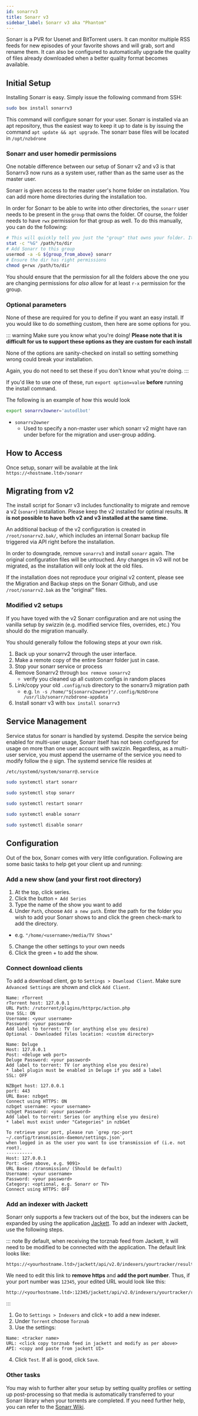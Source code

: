 ```yaml
---
id: sonarrv3
title: Sonarr v3
sidebar_label: Sonarr v3 aka "Phantom"
---
```


Sonarr is a PVR for Usenet and BitTorrent users. It can monitor multiple RSS feeds for new episodes of your favorite shows and will grab, sort and rename them. It can also be configured to automatically upgrade the quality of files already downloaded when a better quality format becomes available.

## Initial Setup

Installing Sonarr is easy. Simply issue the following command from SSH:

```bash main
sudo box install sonarrv3
```

This command will configure sonarr for your user. Sonarr is installed via an apt repository, thus the easiest way to keep it up to date is by issuing the command `apt update && apt upgrade`. The sonarr base files will be located in `/opt/nzbdrone`

### Sonarr and user homedir permissions
One notable difference between our setup of Sonarr v2 and v3 is that Sonarrv3 now runs as a system user, rather than as the same user as the master user.

Sonarr is given access to the master user's home folder on installation. You can add more home directories during the installation too.

In order for Sonarr to be able to write into other directories, the `sonarr` user needs to be present in the `group` that owns the folder. Of course, the folder needs to have `rwx` permission for that group as well. To do this manually, you can do the following:
```bash
# This will quickly tell you just the "group" that owns your folder. It's almost always as the user who owns it but always double-check
stat -c "%G" /path/to/dir
# Add Sonarr to this group
usermod -a -G ${group_from_above} sonarr
# Ensure the dir has right permissions
chmod g+rwx /path/to/dir
```

You should ensure that the permission for all the folders above the one you are changing permissions for _also_ allow for at least `r-x` permission for the group.

### Optional parameters
None of these are required for you to define if you want an easy install. If you would like to do something custom, then here are some options for you.

::: warning Make sure you know what you're doing!
**Please note that it is difficult for us to support these options as they are custom for each install**

None of the options are sanity-checked on install so setting something wrong could break your installation.

Again, you do not need to set these if you don't know what you're doing.
:::

If you'd like to use one of these, run `export option=value` **before** running the install command.

The following is an example of how this would look

```bash main
export sonarrv3owner='autodlbot'
```

- `sonarrv2owner`
  - Used to specify a non-master user which sonarr v2 might have ran under before for the migration and user-group adding.


## How to Access

Once setup, sonarr will be available at the link `https://<hostname.ltd>/sonarr`

## Migrating from v2
The install script for Sonarr v3 includes functionality to migrate and remove a v2 (`sonarr`) installation. Please keep the v2 installed for optimal results. **It is not possible to have both v2 and v3 installed at the same time.**

An additional backup of the v2 configuration is created in `/root/sonarrv2.bak/`, which includes an internal Sonarr backup file triggered via API right before the installation.

In order to downgrade, remove `sonarrv3` and install `sonarr` again. The original configuration files will be untouched. Any changes in v3 will not be migrated, as the installation will only look at the old files.

If the installation does not reproduce your original v2 content, please see the Migration and Backup steps on the Sonarr Github, and use `/root/sonarrv2.bak` as the "original" files.

### Modified v2 setups
If you have toyed with the v2 Sonarr configuration and are not using the vanilla setup by swizzin (e.g. modified service files, overrides, etc.) You should do the migration manually.

You should generally follow the following steps at your own risk. 

1. Back up your sonarrv2 through the user interface.
2. Make a remote copy of the entire Sonarr folder just in case.
3. Stop your sonarr service or process
3. Remove Sonarrv2 through `box remove sonarrv2`
   - verify you cleaned up all custom configs in random places
4. Link/copy your old `.config/nzb` directory to the sonarrv3 migration path
   - e.g. `ln -s /home/"${sonarrv2owner}"/.config/NzbDrone /usr/lib/sonarr/nzbdrone-appdata`
5. Install sonarr v3 with `box install sonarrv3`

## Service Management

Service status for sonarr is handled by systemd. Despite the service being enabled for multi-user usage, Sonarr itself has not been configured for usage on more than one user account with swizzin. Regardless, as a multi-user service, you must append the username of the service you need to modify follow the `@` sign. The systemd service file resides at

```bash main
/etc/systemd/system/sonarr@.service
```

<!--DOCUSAURUS_CODE_TABS-->
<!--Start-->
```bash
sudo systemctl start sonarr
```
<!--Stop-->
```bash
sudo systemctl stop sonarr
```
<!--Restart-->
```bash
sudo systemctl restart sonarr
```
<!--Enable-->
```bash
sudo systemctl enable sonarr
```
<!--Disable-->
```bash
sudo systemctl disable sonarr
```
<!--END_DOCUSAURUS_CODE_TABS-->

## Configuration

Out of the box, Sonarr comes with very little configuration. Following are some basic tasks to help get your client up and running:

### Add a new show (and your first root directory)

1. At the top, click series.
2. Click the button `+ Add Series`
3. Type the name of the show you want to add
4. Under `Path`, choose `Add a new path`. Enter the path for the folder you wish to add your Sonarr shows to and click the green check-mark to add the directory.
  - e.g. `"/home/<username>/media/TV Shows"`
5. Change the other settings to your own needs
6. Click the green + to add the show.

### Connect download clients
To add a download client, go to `Settings > Download Client`. Make sure `Advanced Settings` are shown and click `Add Client`.

<!--DOCUSAURUS_CODE_TABS-->
<!--rTorrent-->
```plaintext
Name: rTorrent
rTorrent host: 127.0.0.1
URL Path: /rutorrent/plugins/httprpc/action.php
Use SSL: ON
Username: <your username>
Password: <your password>
Add label to torrent: TV (or anything else you desire)
Optional - Downloaded files location: <custom directory>
```

<!--Deluge (via Web)-->
```plaintext
Name: Deluge
Host: 127.0.0.1
Post: <deluge web port>
Deluge Password: <your password>
Add label to torrent: TV (or anything else you desire)
* label plugin must be enabled in Deluge if you add a label
SSL: OFF
```

<!--nzbGet-->
```plaintext
NZBget host: 127.0.0.1
port: 443
URL Base: nzbget
Connect using HTTPS: ON
nzbget username: <your username>
nzbget Password: <your password>
Add label to torrent: Series (or anything else you desire)
* label must exist under "Categories" in nzbGet
```

<!--Transmission-->
```plaintext
To retrieve your port, please run `grep rpc-port ~/.config/transmission-daemon/settings.json`,
when logged in as the user you want to use transmission of (i.e. not root).
----------
Host: 127.0.0.1
Port: <See above, e.g. 9091>
URL Base: /transmission/ (Should be default)
Username: <your username>
Password: <your password>
Category: <optional, e.g. Sonarr or TV>
Connect using HTTPS: OFF
```
<!--END_DOCUSAURUS_CODE_TABS-->

### Add an indexer with Jackett
Sonarr only supports a few trackers out of the box, but the indexers can be expanded by using the application [Jackett](jackett.md). To add an indexer with Jackett, use the following steps.

::: note
By default, when receiving the torznab feed from Jackett, it will need to be modified to be connected with the application. The default link looks like:

```plaintext
https://<yourhostname.ltd>/jackett/api/v2.0/indexers/yourtracker/results/torznab/
```

We need to edit this link to **remove https** and **add the port number**. Thus, if your port number was `12345`, your edited URL would look like this:

```plaintext
http://<yourhostname.ltd>:12345/jackett/api/v2.0/indexers/yourtracker/results/torznab/
```
:::

1. Go to `Settings > Indexers` and click `+` to add a new indexer.
2. Under `Torrent` choose `Torznab`
3. Use the settings:
```plaintext main
Name: <tracker name>
URL: <click copy torznab feed in jackett and modify as per above>
API: <copy and paste from jackett UI>
```
4. Click `Test`. If all is good, click `Save`.

### Other tasks

You may wish to further alter your setup by setting quality profiles or setting up post-processing so that media is automatically transferred to your Sonarr library when your torrents are completed. If you need further help, you can refer to the [Sonarr Wiki](https://github.com/Sonarr/Sonarr/wiki).